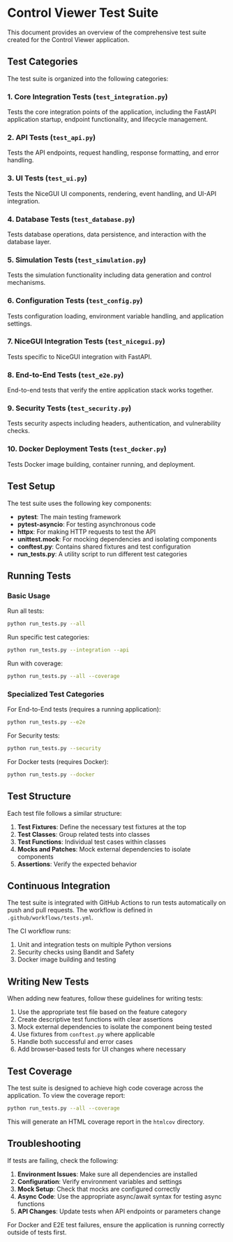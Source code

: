 # Control Viewer Test Suite

This document provides an overview of the comprehensive test suite created for the Control Viewer application.

## Test Categories

The test suite is organized into the following categories:

### 1. Core Integration Tests (`test_integration.py`)
Tests the core integration points of the application, including the FastAPI application startup, endpoint functionality, and lifecycle management.

### 2. API Tests (`test_api.py`)
Tests the API endpoints, request handling, response formatting, and error handling.

### 3. UI Tests (`test_ui.py`)
Tests the NiceGUI UI components, rendering, event handling, and UI-API integration.

### 4. Database Tests (`test_database.py`)
Tests database operations, data persistence, and interaction with the database layer.

### 5. Simulation Tests (`test_simulation.py`)
Tests the simulation functionality including data generation and control mechanisms.

### 6. Configuration Tests (`test_config.py`)
Tests configuration loading, environment variable handling, and application settings.

### 7. NiceGUI Integration Tests (`test_nicegui.py`)
Tests specific to NiceGUI integration with FastAPI.

### 8. End-to-End Tests (`test_e2e.py`)
End-to-end tests that verify the entire application stack works together.

### 9. Security Tests (`test_security.py`)
Tests security aspects including headers, authentication, and vulnerability checks.

### 10. Docker Deployment Tests (`test_docker.py`)
Tests Docker image building, container running, and deployment.

## Test Setup

The test suite uses the following key components:

- **pytest**: The main testing framework
- **pytest-asyncio**: For testing asynchronous code
- **httpx**: For making HTTP requests to test the API
- **unittest.mock**: For mocking dependencies and isolating components
- **conftest.py**: Contains shared fixtures and test configuration
- **run_tests.py**: A utility script to run different test categories

## Running Tests

### Basic Usage

Run all tests:
```bash
python run_tests.py --all
```

Run specific test categories:
```bash
python run_tests.py --integration --api
```

Run with coverage:
```bash
python run_tests.py --all --coverage
```

### Specialized Test Categories

For End-to-End tests (requires a running application):
```bash
python run_tests.py --e2e
```

For Security tests:
```bash
python run_tests.py --security
```

For Docker tests (requires Docker):
```bash
python run_tests.py --docker
```

## Test Structure

Each test file follows a similar structure:

1. **Test Fixtures**: Define the necessary test fixtures at the top
2. **Test Classes**: Group related tests into classes
3. **Test Functions**: Individual test cases within classes
4. **Mocks and Patches**: Mock external dependencies to isolate components
5. **Assertions**: Verify the expected behavior

## Continuous Integration

The test suite is integrated with GitHub Actions to run tests automatically on push and pull requests. The workflow is defined in `.github/workflows/tests.yml`.

The CI workflow runs:
1. Unit and integration tests on multiple Python versions
2. Security checks using Bandit and Safety
3. Docker image building and testing

## Writing New Tests

When adding new features, follow these guidelines for writing tests:

1. Use the appropriate test file based on the feature category
2. Create descriptive test functions with clear assertions
3. Mock external dependencies to isolate the component being tested
4. Use fixtures from `conftest.py` where applicable
5. Handle both successful and error cases
6. Add browser-based tests for UI changes where necessary

## Test Coverage

The test suite is designed to achieve high code coverage across the application. To view the coverage report:

```bash
python run_tests.py --all --coverage
```

This will generate an HTML coverage report in the `htmlcov` directory.

## Troubleshooting

If tests are failing, check the following:

1. **Environment Issues**: Make sure all dependencies are installed
2. **Configuration**: Verify environment variables and settings
3. **Mock Setup**: Check that mocks are configured correctly
4. **Async Code**: Use the appropriate async/await syntax for testing async functions
5. **API Changes**: Update tests when API endpoints or parameters change

For Docker and E2E test failures, ensure the application is running correctly outside of tests first.